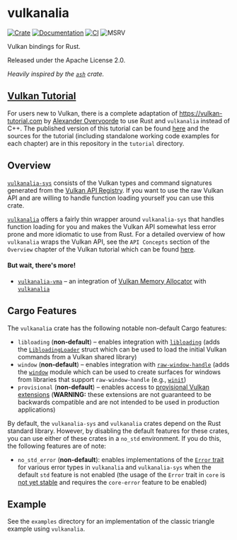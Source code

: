 # vulkanalia

[![Crate](https://img.shields.io/crates/v/vulkanalia)](https://crates.io/crates/vulkanalia)
[![Documentation](https://docs.rs/vulkanalia/badge.svg)](https://docs.rs/vulkanalia)
[![CI](https://img.shields.io/github/actions/workflow/status/KyleMayes/vulkanalia/ci.yml?branch=master)](https://github.com/KyleMayes/vulkanalia/actions?query=workflow%3ACI)
![MSRV](https://img.shields.io/badge/MSRV-1.73.0-blue)

Vulkan bindings for Rust.

Released under the Apache License 2.0.

*Heavily inspired by the [`ash`](https://github.com/MaikKlein/ash) crate.*

## [Vulkan Tutorial](https://kylemayes.github.io/vulkanalia)

For users new to Vulkan, there is a complete adaptation of https://vulkan-tutorial.com by [Alexander Overvoorde](https://github.com/Overv) to use Rust and `vulkanalia` instead of C++. The published version of this tutorial can be found [here](https://kylemayes.github.io/vulkanalia) and the sources for the tutorial (including standalone working code examples for each chapter) are in this repository in the `tutorial` directory.

## Overview

[`vulkanalia-sys`](https://docs.rs/vulkanalia-sys/latest/vulkanalia_sys) consists of the Vulkan types and command signatures generated from the [Vulkan API Registry](https://github.com/KhronosGroup/Vulkan-Docs/blob/main/xml/vk.xml). If you want to use the raw Vulkan API and are willing to handle function loading yourself you can use this crate.

[`vulkanalia`](https://docs.rs/vulkanalia/latest/vulkanalia) offers a fairly thin wrapper around `vulkanalia-sys` that handles function loading for you and makes the Vulkan API somewhat less error prone and more idiomatic to use from Rust. For a detailed overview of how `vulkanalia` wraps the Vulkan API, see the `API Concepts` section of the `Overview` chapter of the Vulkan tutorial which can be found [here](https://kylemayes.github.io/vulkanalia/overview.html#api-concepts).

#### But wait, there's more!

- [`vulkanalia-vma`](https://docs.rs/vulkanalia-vma/latest/vulkanalia_vma) &ndash; an integration of [Vulkan Memory Allocator](https://github.com/GPUOpen-LibrariesAndSDKs/VulkanMemoryAllocator) with [`vulkanalia`](https://github.com/KyleMayes/vulkanalia)

## Cargo Features

The `vulkanalia` crate has the following notable non-default Cargo features:

* `libloading` (**non-default**) &ndash; enables integration with [`libloading`](https://crates.io/crates/libloading) (adds the [`LibloadingLoader`](https://docs.rs/vulkanalia/latest/vulkanalia/loader/struct.LibloadingLoader.html) struct which can be used to load the initial Vulkan commands from a Vulkan shared library)
* `window` (**non-default**) &ndash; enables integration with [`raw-window-handle`](https://crates.io/crates/raw-window-handle) (adds the [`window`](https://docs.rs/vulkanalia/latest/vulkanalia/window/index.html) module which can be used to create surfaces for windows from libraries that support `raw-window-handle` (e.g., [`winit`](https://crates.io/crates/winit))
* `provisional` (**non-default**) &ndash; enables access to [provisional Vulkan extensions](https://www.khronos.org/registry/vulkan/specs/1.2-extensions/man/html/provisional-headers.html) (**WARNING:** these extensions are not guaranteed to be backwards compatible and are not intended to be used in production applications)

By default, the `vulkanalia-sys` and `vulkanalia` crates depend on the Rust standard library. However, by disabling the default features for these crates, you can use either of these crates in a `no_std` environment. If you do this, the following features are of note:

* `no_std_error` (**non-default**): enables implementations of the [`Error` trait](https://doc.rust-lang.org/beta/core/error/trait.Error.html) for various error types in `vulkanalia` and `vulkanalia-sys` when the default `std` feature is not enabled (the usage of the `Error` trait in `core` is [not yet stable](https://github.com/rust-lang/rust/issues/103765) and requires the `core-error` feature to be enabled)

## Example

See the `examples` directory for an implementation of the classic triangle example using `vulkanalia`.
